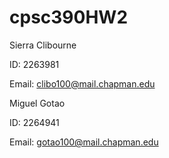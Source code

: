 # cpsc390HW2

Sierra Clibourne

ID: 2263981

Email: clibo100@mail.chapman.edu

Miguel Gotao

ID: 2264941

Email: gotao100@mail.chapman.edu
